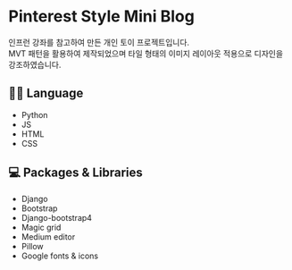 # Pinterest Style Mini Blog
인프런 강좌를 참고하여 만든 개인 토이 프로젝트입니다.<br>
MVT 패턴을 활용하여 제작되었으며 타일 형태의 이미지 레이아웃 적용으로 디자인을 강조하였습니다.

## 👨‍💻 Language
- Python
- JS
- HTML
- CSS

## 💻 Packages & Libraries
- Django
- Bootstrap
- Django-bootstrap4
- Magic grid
- Medium editor
- Pillow
- Google fonts & icons
